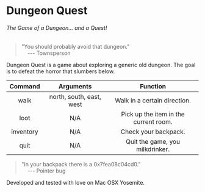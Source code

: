 # Dungeon Quest
###### The Game of a Dungeon... and a Quest!

> "You should probably avoid that dungeon."  
>  &nbsp;&nbsp;&nbsp;&nbsp;--- Townsperson

Dungeon Quest is a game about exploring a generic old dungeon. The goal is to defeat the horror that slumbers below.

| Command        | Arguments     | Function     |
| :-------------: |:-------------:|:-------------:|
| walk      |  north, south, east, west | Walk in a certain direction. |
| loot      |   N/A   | Pick up the item in the current room. |
| inventory |    N/A    | Check your backpack. |
| quit |    N/A    | Quit the game, you milkdrinker. |

> "In your backpack there is a 0x7fea08c04cd0."  
>  &nbsp;&nbsp;&nbsp;&nbsp;--- Pointer bug

Developed and tested with love on Mac OSX Yosemite.
